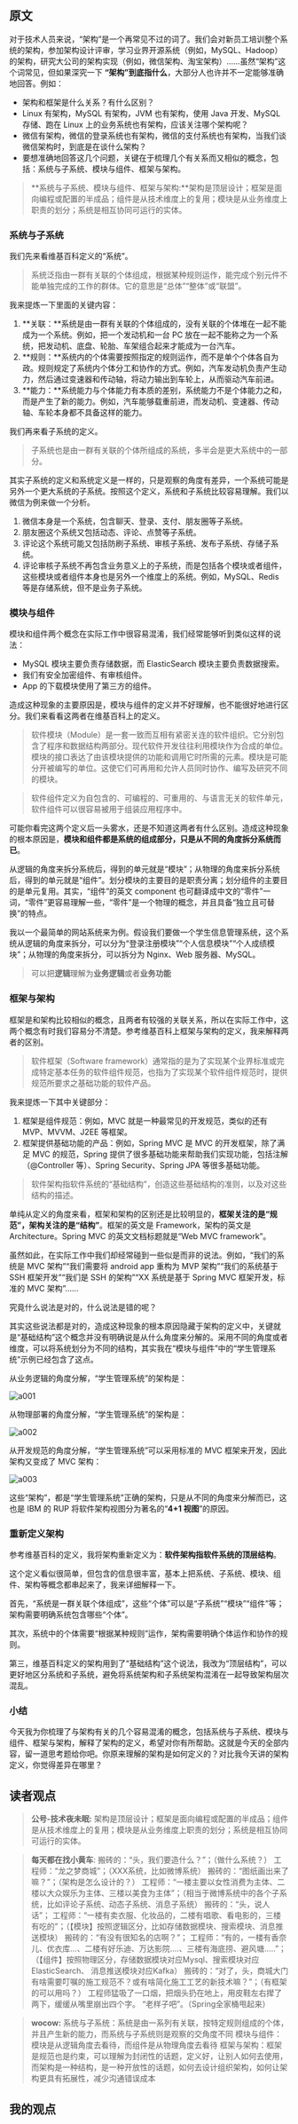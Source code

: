 ## 原文

对于技术人员来说，“架构”是一个再常见不过的词了。我们会对新员工培训整个系统的架构，参加架构设计评审，学习业界开源系统（例如，MySQL、Hadoop）的架构，研究大公司的架构实现（例如，微信架构、淘宝架构）……虽然“架构”这个词常见，但如果深究一下 **“架构”到底指什么**，大部分人也许并不一定能够准确地回答。例如：

+ 架构和框架是什么关系？有什么区别？
+ Linux 有架构，MySQL 有架构，JVM 也有架构，使用 Java 开发、MySQL 存储、跑在 Linux 上的业务系统也有架构，应该关注哪个架构呢？
+ 微信有架构，微信的登录系统也有架构，微信的支付系统也有架构，当我们谈微信架构时，到底是在谈什么架构？
+ 要想准确地回答这几个问题，关键在于梳理几个有关系而又相似的概念，包括：系统与子系统、模块与组件、框架与架构。

> **系统与子系统、模块与组件、框架与架构:**架构是顶层设计；框架是面向编程或配置的半成品；组件是从技术维度上的复用；模块是从业务维度上职责的划分；系统是相互协同可运行的实体。

### 系统与子系统

我们先来看维基百科定义的“系统”。

> 系统泛指由一群有关联的个体组成，根据某种规则运作，能完成个别元件不能单独完成的工作的群体。它的意思是“总体”“整体”或“联盟”。


我来提炼一下里面的关键内容：

1. **关联：**系统是由一群有关联的个体组成的，没有关联的个体堆在一起不能成为一个系统。例如，把一个发动机和一台 PC 放在一起不能称之为一个系统，把发动机、底盘、轮胎、车架组合起来才能成为一台汽车。
2. **规则：**系统内的个体需要按照指定的规则运作，而不是单个个体各自为政。规则规定了系统内个体分工和协作的方式。例如，汽车发动机负责产生动力，然后通过变速器和传动轴，将动力输出到车轮上，从而驱动汽车前进。
3. **能力：**系统能力与个体能力有本质的差别，系统能力不是个体能力之和，而是产生了新的能力。例如，汽车能够载重前进，而发动机、变速器、传动轴、车轮本身都不具备这样的能力。

我们再来看子系统的定义。

> 子系统也是由一群有关联的个体所组成的系统，多半会是更大系统中的一部分。

其实子系统的定义和系统定义是一样的，只是观察的角度有差异，一个系统可能是另外一个更大系统的子系统。按照这个定义，系统和子系统比较容易理解。我们以微信为例来做一个分析。

1. 微信本身是一个系统，包含聊天、登录、支付、朋友圈等子系统。
2. 朋友圈这个系统又包括动态、评论、点赞等子系统。
3. 评论这个系统可能又包括防刷子系统、审核子系统、发布子系统、存储子系统。
4. 评论审核子系统不再包含业务意义上的子系统，而是包括各个模块或者组件，这些模块或者组件本身也是另外一个维度上的系统。例如，MySQL、Redis 等是存储系统，但不是业务子系统。

### 模块与组件

模块和组件两个概念在实际工作中很容易混淆，我们经常能够听到类似这样的说法：

+ MySQL 模块主要负责存储数据，而 ElasticSearch 模块主要负责数据搜索。
+ 我们有安全加密组件、有审核组件。
+ App 的下载模块使用了第三方的组件。

造成这种现象的主要原因是，模块与组件的定义并不好理解，也不能很好地进行区分。我们来看看这两者在维基百科上的定义。

> 软件模块（Module）是一套一致而互相有紧密关连的软件组织。它分别包含了程序和数据结构两部分。现代软件开发往往利用模块作为合成的单位。模块的接口表达了由该模块提供的功能和调用它时所需的元素。模块是可能分开被编写的单位。这使它们可再用和允许人员同时协作、编写及研究不同的模块。

<p></p>

> 软件组件定义为自包含的、可编程的、可重用的、与语言无关的软件单元，软件组件可以很容易被用于组装应用程序中。



可能你看完这两个定义后一头雾水，还是不知道这两者有什么区别。造成这种现象的根本原因是，**模块和组件都是系统的组成部分，只是从不同的角度拆分系统而已**。

从逻辑的角度来拆分系统后，得到的单元就是“模块”；从物理的角度来拆分系统后，得到的单元就是“组件”。划分模块的主要目的是职责分离；划分组件的主要目的是单元复用。其实，“组件”的英文 component 也可翻译成中文的“零件”一词，“零件”更容易理解一些，“零件”是一个物理的概念，并且具备“独立且可替换”的特点。

我以一个最简单的网站系统来为例。假设我们要做一个学生信息管理系统，这个系统从逻辑的角度来拆分，可以分为“登录注册模块”“个人信息模块”“个人成绩模块”；从物理的角度来拆分，可以拆分为 Nginx、Web 服务器、MySQL。

> 可以把**逻辑**理解为**业务逻辑**或者**业务功能**

### 框架与架构

框架是和架构比较相似的概念，且两者有较强的关联关系，所以在实际工作中，这两个概念有时我们容易分不清楚。参考维基百科上框架与架构的定义，我来解释两者的区别。

> 软件框架（Software framework）通常指的是为了实现某个业界标准或完成特定基本任务的软件组件规范，也指为了实现某个软件组件规范时，提供规范所要求之基础功能的软件产品。

我来提炼一下其中关键部分：

1. 框架是组件规范：例如，MVC 就是一种最常见的开发规范，类似的还有 MVP、MVVM、J2EE 等框架。
2. 框架提供基础功能的产品：例如，Spring MVC 是 MVC 的开发框架，除了满足 MVC 的规范，Spring 提供了很多基础功能来帮助我们实现功能，包括注解（@Controller 等）、Spring Security、Spring JPA 等很多基础功能。

> 软件架构指软件系统的“基础结构”，创造这些基础结构的准则，以及对这些结构的描述。

单纯从定义的角度来看，框架和架构的区别还是比较明显的，**框架关注的是“规范”，架构关注的是“结构”**。框架的英文是 Framework，架构的英文是 Architecture。Spring MVC 的英文文档标题就是“Web MVC framework”。

虽然如此，在实际工作中我们却经常碰到一些似是而非的说法。例如，“我们的系统是 MVC 架构”“我们需要将 android app 重构为 MVP 架构”“我们的系统基于 SSH 框架开发”“我们是 SSH 的架构”“XX 系统是基于 Spring MVC 框架开发，标准的 MVC 架构”……

究竟什么说法是对的，什么说法是错的呢？

其实这些说法都是对的，造成这种现象的根本原因隐藏于架构的定义中，关键就是“基础结构”这个概念并没有明确说是从什么角度来分解的。采用不同的角度或者维度，可以将系统划分为不同的结构，其实我在“模块与组件”中的“学生管理系统”示例已经包含了这点。

从业务逻辑的角度分解，“学生管理系统”的架构是：

![a001](img/001.webp)

从物理部署的角度分解，“学生管理系统”的架构是：

![a002](img/002.webp)

从开发规范的角度分解，“学生管理系统”可以采用标准的 MVC 框架来开发，因此架构又变成了 MVC 架构：

![a003](img/003.webp)

这些“架构”，都是“学生管理系统”正确的架构，只是从不同的角度来分解而已，这也是 IBM 的 RUP 将软件架构视图分为著名的“**4+1 视图**”的原因。


### 重新定义架构

参考维基百科的定义，我将架构重新定义为：**软件架构指软件系统的顶层结构**。

这个定义看似很简单，但包含的信息很丰富，基本上把系统、子系统、模块、组件、架构等概念都串起来了，我来详细解释一下。

首先，“系统是一群关联个体组成”，这些“个体”可以是“子系统”“模块”“组件”等；架构需要明确系统包含哪些“个体”。

其次，系统中的个体需要“根据某种规则”运作，架构需要明确个体运作和协作的规则。

第三，维基百科定义的架构用到了“基础结构”这个说法，我改为“顶层结构”，可以更好地区分系统和子系统，避免将系统架构和子系统架构混淆在一起导致架构层次混乱。

### 小结

今天我为你梳理了与架构有关的几个容易混淆的概念，包括系统与子系统、模块与组件、框架与架构，解释了架构的定义，希望对你有所帮助。这就是今天的全部内容，留一道思考题给你吧。你原来理解的架构是如何定义的？对比我今天讲的架构定义，你觉得差异在哪里？


## 读者观点

> **公号-技术夜未眠:**
架构是顶层设计；框架是面向编程或配置的半成品；组件是从技术维度上的复用；模块是从业务维度上职责的划分；系统是相互协同可运行的实体。

<p></p>

> **每天都在找小黄车**:
搬砖的：“头，我们要造什么？”；（做什么系统？）
工程师：“龙之梦商城”；（XXX系统，比如微博系统）
搬砖的：“图纸画出来了嘛？”；（架构是怎么设计的？）
工程师：“一楼主要以女性消费为主体、二楼以大众娱乐为主体、三楼以美食为主体”；（相当于微博系统中的各个子系统，比如评论子系统、动态子系统、消息子系统）
搬砖的：“头，说人话”；
工程师：“一楼有卖衣服、化妆品的，二楼有唱歌、看电影的，三楼有吃的”；（【模块】按照逻辑区分，比如存储数据模块、搜索模块、消息推送模块）
搬砖的：“有没有很知名的店啊？”；
工程师：“有的，一楼有香奈儿、优衣库...、二楼有好乐迪、万达影院....、三楼有海底捞、避风塘.....”；（【组件】按照物理区分，存储数据模块对应Mysql、搜索模块对应ElasticSearch、 消息推送模块对应Kafka）
搬砖的：“对了，头，商城大门有啥需要叮嘱的施工规范不？或有啥简化施工工艺的新技术嘛？”；（有框架的可以用吗？）
工程师猛吸了一口烟，把烟头扔在地上，用皮鞋左右撵了两下，缓缓从嘴里崩出四个字。
“老样子吧”。（Spring全家桶甩起来）

<p></p>

> **wocow:**
系统与子系统：系统是由一系列有关联，按特定规则组成的个体，并且产生新的能力，而系统与子系统则是观察的交角度不同
模块与组件：模块是从逻辑角度去看待，而组件是从物理角度去看待
框架与架构：框架是规范也是约束，可以理解为封闭性的话题，定义好，让别人如何去使用，而架构是一种结构，是一种开放性的话题，如何去设计组织架构，如何让架构更具有拓展性，减少沟通错误成本


## 我的观点
